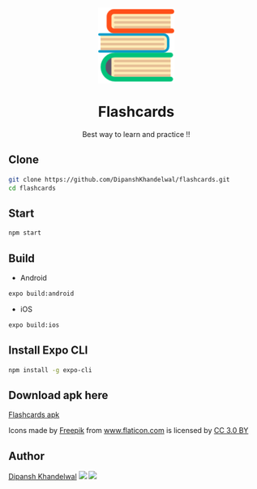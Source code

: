 <p align="center">
  <img src="./assets/icon.png" align="center" width="150">
</p>

<h1 align="center">Flashcards</h1>

<p align="center">Best way to learn and practice !!</p>

## Clone
``` bash
git clone https://github.com/DipanshKhandelwal/flashcards.git
cd flashcards
```

## Start
``` bash
npm start
```

## Build

* Android
``` bash
expo build:android
```

* iOS
``` bash
expo build:ios
```

## Install Expo CLI
``` bash
npm install -g expo-cli
```

## Download apk here
[Flashcards apk](https://drive.google.com/open?id=1wuz3aqvTUrNviv1OJC7aPbjtUJebqXpk)

<div>Icons made by <a href="https://www.freepik.com/" title="Freepik">Freepik</a> from <a href="https://www.flaticon.com/" 			    title="Flaticon">www.flaticon.com</a> is licensed by <a href="http://creativecommons.org/licenses/by/3.0/" 			    title="Creative Commons BY 3.0" target="_blank">CC 3.0 BY</a></div>

## Author

[Dipansh Khandelwal](https://github.com/dipanshkhandelwal)
[<img src="https://image.flaticon.com/icons/svg/25/25231.svg" width="35" padding="10">](https://github.com/dipanshkhandelwal)
[<img src="https://image.flaticon.com/icons/svg/185/185964.svg" width="35" padding="10">](https://linkedin.com/in/dipanshkhandelwal)

